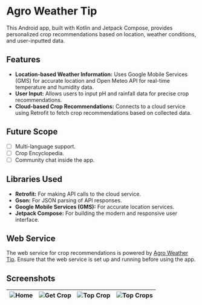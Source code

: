 # Agro Weather Tip

This Android app, built with Kotlin and Jetpack Compose, provides personalized crop recommendations based on location, weather conditions, and user-inputted data.

## Features

- **Location-based Weather Information:** Uses Google Mobile Services (GMS) for accurate location and Open Meteo API for real-time temperature and humidity data.
- **User Input:** Allows users to input pH and rainfall data for precise crop recommendations.
- **Cloud-based Crop Recommendations:** Connects to a cloud service using Retrofit to fetch crop recommendations based on collected data.

## Future Scope
- [ ] Multi-language support.
- [ ] Crop Encyclopedia.
- [ ] Community chat inside the app.

## Libraries Used

- **Retrofit:** For making API calls to the cloud service.
- **Gson:** For JSON parsing of API responses.
- **Google Mobile Services (GMS):** For accurate location services.
- **Jetpack Compose:** For building the modern and responsive user interface.

## Web Service

The web service for crop recommendations is powered by [Agro Weather Tip](https://github.com/dmdbilal/Agro-Weather-Tip). Ensure that the web service is set up and running before using the app.

## Screenshots

| ![Home](https://github.com/dmdbilal/Agro_Weather_Tip/assets/91405690/03f03977-f661-4c18-972e-3735e7417b44) | ![Get Crop](https://github.com/dmdbilal/Agro_Weather_Tip/assets/91405690/9edb0241-7ad8-4f7a-8a1e-732b0f687d93) | ![Top Crop](https://github.com/dmdbilal/Agro_Weather_Tip/assets/91405690/48c82461-1a57-489c-b130-0196a2461479) | ![Top Crops](https://github.com/dmdbilal/Agro_Weather_Tip/assets/91405690/2b0f9627-0c44-4be2-a5c0-b4ab75a55b33) |
|---------------------------------------|---------------------------------------|---------------------------------------|---------------------------------------|
